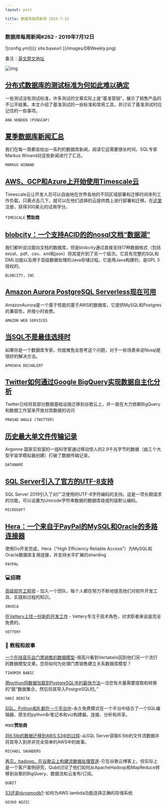```yaml
---
layout: post

title: 数据库每周新闻 2019-7-12
---
```



### 数据库每周新闻#262 - 2019年7月12日

![config.yml]({{ site.baseurl }}/images/DBWeekly.png)

备注：[英文原文地址](https://dbweekly.com/issues/262)

![img](<https://res.cloudinary.com/cpress/image/upload/w_1280,e_sharpen:60/v1562930963/q5xw3a2titwzj0zstdfc.png>)

## [分布式数据库的测试标准为何如此难以确定]( https://www.pingcap.com/blog/why-benchmarking-distributed-databases-is-so-hard/)

一些测试没有测试标准，许多测试的文章实际上是“基准营销”，展示了销售产品的不公平结果。本文介绍了基准测试的一些标准和常用工具，并讨论了基准测试时应记住的一些事项。

`ANA HOBDEN (PINGCAP)`

## [夏季数据库新闻汇总](https://winand.at/newsletter/2019-07/sql-standard-extensions-and-cloud-war)

我们在每一周都会给出一系列的数据库新闻，阅读它这需要很长时间，SQL专家Markus Winand对这些新闻进行了汇总。

`MARKUS WINAND`

## [AWS、GCP和Azure上开始使用Timescale云](https://blog.timescale.com/timescale-cloud-first-fully-managed-time-series-database-service-runs-on-aws-gcp-azure/?utm_campaign=db-weekly-sponsor&utm_source=db-weekly-newsletter-july&utm_medium=referral&utm_content=blog-post-timescale-cloud)

Timescale云让开发人员可以自由地在世界各地的不同区域部署和迁移时间序列工作负载，只需点击几下，就可以在他们选择的云提供商上进行部署和迁移。在[这里](https://www.timescale.com/cloud-signup?utm_campaign=db-weekly-sponsor&utm_source=db-weekly-newsletter-july&utm_medium=referral&utm_content=blog-post-timescale-cloud-2)注册，获得300美元的试用学分。

`TIMESCALE` **赞助商**

## [blobcity：一个支持ACID的的nosql文档“数据湖”](https://github.com/blobcity/db)

我们都听说过面向文档的数据库，但是blobcity通过直接支持17种数据格式（包括excel、pdf、csv、xml和json）将其提升到了另一个层次。它具有完整的SQL和DML功能以及用于高级数据处理的Java存储过程。它是用Java构建的，是GPL 3授权的。

`BLOBCITY, INC`

## [Amazon Aurora PostgreSQL Serverless现在可用](https://aws.amazon.com/cn/blogs/aws/amazon-aurora-postgresql-serverless-now-generally-available/)

AmazonAurora是一个基于性能的基于AWS的数据库，它提供MySQL和Postgres的兼容性，并按小时收费。

`AMAZON WEB SERVICES`

## [当SQL不是最佳选择时](https://t.co/wJtwZdpRtj)

如果你是一个数据库专家，你就难免会思考这个问题，对于一些场景来说Nosql是很好的解决方法。

`APHINYA DECHALERT`

## [Twitter如何通过Google BigQuery实现数据自主化分析](https://blog.twitter.com/engineering/en_us/topics/infrastructure/2019/democratizing-data-analysis-with-google-bigquery.html)

Twitter已经将其部分数据基础设施迁移到谷歌云上，并一直在大力依赖BigQuery和数据工作室来开放对其数据的访问

`PRASAD WAGLE (TWITTER)`

## [历史最大单文件传输记录](https://www.datanami.com/2019/07/10/argonne-team-makes-largest-single-file-transfer-in-history/)

Argonne 国家实验室的一组科学家通过移动惊人的2.9千兆字节的数据（由三个大型宇宙学模拟器创建）打破了数据传输记录。

`DATANAMI`

## [SQL Server引入了官方的UTF-8支持](https://techcommunity.microsoft.com/t5/SQL-Server/Introducing-UTF-8-support-for-SQL-Server/ba-p/734928)

SQL Server 2019引入了对广泛使用的UTF-8字符编码的支持。这是一项长期请求的功能，可以设置为Unicode字符串数据的数据库级或列级默认编码。

`MICROSOFT`

## [Hera：一个来自于PayPal的MySQL和Oracle的多路连接器](https://github.com/paypal/hera)

使用Go开发完成，Hera（“High Efficiency Reliable Access”）为MySQL和Oracle数据库复用连接，并支持水平扩展的sharding

`PAYPAL`



### 💻**招聘**

[高级软件工程师](https://www.invoca.com/company/job-listings/?gh_jid=4293087002&gh_src=2cce24422) - 加入一个团队，每个人都在努力不断地提高他们对软件开发工具、实践和过程的知识。

`INVOCA`

[在Vettery上找一份新的开发工作](https://www.vettery.com/tech?utm_source=newsletter&utm_medium=cooper-dbweekly&utm_term=tech&utm_content=grouped&utm_campaign=ad-88878) - Vettery专注于技术角色，对求职者来说是完全免费的。

`VETTERY`

### 📒 教程和故事

[一个在线音乐会门票销售的数据模型](https://www.vertabelo.com/blog/technical-articles/a-data-model-for-online-concert-ticket-sales)-很高兴看到Vertabelo回到他们另一个流行的数据模型文章。您将如何为处理门票销售建立关系数据库模型？

`TIHOMIR BABIC`

[用python将数据加载到PostgreSQL中的最快方法](https://hakibenita.com/fast-load-data-python-postgresql)—当您有大量需要提取和转换的“脏”数据集合，然后将其导入PostgreSQL时。”

`HAKI BENITA`

[SQL、Python和R.都在一个平台中](https://mode.com/?utm_campaign=studio&utm_content=studio_20190712&utm_medium=sponsored_email&utm_source=dbweekly)-永久免费模式在一个平台中结合了一个SQL编辑器、原生的python&r笔记本和viz构建器。连接、分析和共享。

`MODE`**赞助商**

[将6.5tb的数据迁移到AWS S3中的过程](https://blog.misaunders.com/2019/migrating-6-5tb-of-filestream-data-to-s3-a-journey-concluded/)-从SQL Server获取6.5tb的文件流数据并将其导入到并非完全简单的AWS中的故事。

`MICHAEL SAUNDERS`

[再见，hadoop。在谷歌云上构建流数据处理管道](https://cloud.google.com/blog/products/data-analytics/goodbye-hadoop-building-a-streaming-data-processing-pipeline-on-google-cloud)-它在谷歌云博客上，但实际上是一个客户案例研究，Qubit讨论了他们如何从ApacheHadoop和MapReduce转移到谷歌的BigQuery、数据流和云发布/订阅。

`QUBIT`

[S3还是dynamodb?](https://serverless.pub/s3-or-dynamodb/)-如何为AWS lambda功能选择正确的存储系统

`GOJKO ADZIC`

